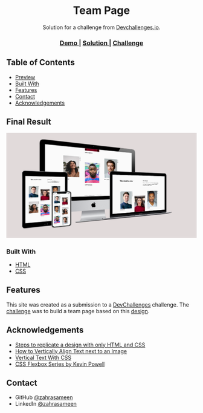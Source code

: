 <!-- Please update value in the {}  -->

<h1 align="center">Team Page</h1>

<div align="center">
   Solution for a challenge from  <a href="http://devchallenges.io" target="_blank">Devchallenges.io</a>.
</div>

<div align="center">
  <h3>
    <a href="https://team-page-b6609b.netlify.app/">
      Demo
    </a>
    <span> | </span>
    <a href="https://devchallenges.io/solutions/dFwKkcrHhzCRRI0P8MbN">
      Solution
    </a>
    <span> | </span>
    <a href="https://devchallenges.io/challenges/hhmesazsqgKXrTkYkt0U">
      Challenge
    </a>
  </h3>
</div>

<!-- TABLE OF CONTENTS -->

## Table of Contents

- [Preview](#overview)
- [Built With](#built-with)
- [Features](#features)
- [Contact](#contact)
- [Acknowledgements](#acknowledgements)

<!-- OVERVIEW -->

## Final Result

![screenshot](https://github.com/zahrasameen/team-page/blob/main/preview.PNG)

### Built With

<!-- This section should list any major frameworks that you built your project using. Here are a few examples.-->

- [HTML](https://html.com/)
- [CSS](https://html.com/css/)
## Features

<!-- List the features of your application or follow the template. Don't share the figma file here :) -->

This site was created as a submission to a [DevChallenges](https://devchallenges.io/challenges) challenge. The [challenge](https://devchallenges.io/challenges/hhmesazsqgKXrTkYkt0U) was to build a team page based on this [design](https://www.figma.com/file/F8d1qJsorEdY47N74HLxQ4/team-page-challenge?node-id=1%3A2).


## Acknowledgements

<!-- This section should list any articles or add-ons/plugins that helps you to complete the project. This is optional but it will help you in the future. For exmpale -->

- [Steps to replicate a design with only HTML and CSS](https://devchallenges-blogs.web.app/how-to-replicate-design/)
- [How to Vertically Align Text next to an Image](https://www.youtube.com/watch?v=IDcf8Ig-05Y)
- [Vertical Text With CSS](https://www.youtube.com/watch?v=AFc3-qPJlB0&t=86s)
- [CSS Flexbox Series by Kevin Powell](https://www.youtube.com/playlist?list=PL6bZHMk2QK-Umsq581EkJiU1qpRef-QxP)
## Contact

- GitHub [@zahrasameen](https://github.com/zahrasameen)
- LinkedIn [@zahrasameen](https://www.linkedin.com/in/zahrasameen/)
